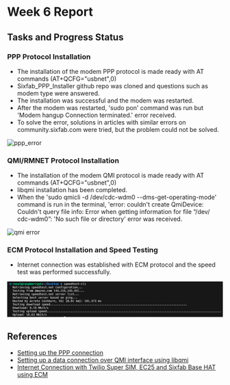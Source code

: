 # Week 6 Report

## Tasks and Progress Status

### PPP Protocol Installation
- The installation of the modem PPP protocol is made ready with AT commands (AT+QCFG="usbnet",0)
- Sixfab_PPP_Installer github repo was cloned and questions such as modem type were answered.
- The installation was successful and the modem was restarted.
- After the modem was restarted, 'sudo pon' command was run but 'Modem hangup Connection terminated.' error received.
- To solve the error, solutions in articles with similar errors on community.sixfab.com were tried, but the problem could not be solved.

![ppp_error](https://github.com/resulozdemir/PythonCellularAutomation/assets/102479969/8e1270ed-1ae2-4785-a161-bc4d00ea4da5)

### QMI/RMNET Protocol Installation

- The installation of the modem QMI protocol is made ready with AT commands (AT+QCFG="usbnet",0)
- libqmi installation has been completed.
- When the 'sudo qmicli -d /dev/cdc-wdm0 --dms-get-operating-mode' command is run in the terminal, 'error: couldn't create QmiDevice: Couldn't query file info: Error when getting information for file “/dev/ cdc-wdm0”: 'No such file or directory' error was received.

![qmi error](https://github.com/resulozdemir/PythonCellularAutomation/assets/102479969/afba475c-38ba-4377-9f69-7e1e314435d9)

### ECM Protocol Installation and Speed Testing
- Internet connection was established with ECM protocol and the speed test was performed successfully.

![ECM speed test](<ECM speed test.png>)

## References
- [Setting up the PPP connection](https://docs.sixfab.com/page/setting-up-the-ppp-connection-for-sixfab-shield-hat)
- [Setting up a data connection over QMI interface using libqmi](https://docs.sixfab.com/page/setting-up-a-data-connection-over-qmi-interface-using-libqmi)
- [Internet Connection with Twilio Super SIM, EC25 and Sixfab Base HAT using ECM](https://docs.sixfab.com/page/internet-connection-by-using-sixfab-base-hat-and-twilio-super-sim-via-ecm)
